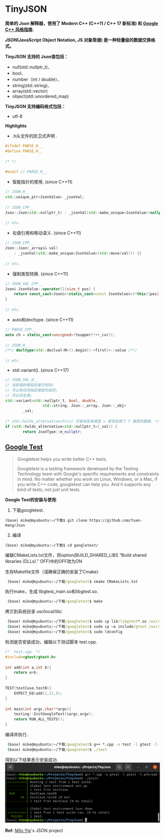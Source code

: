 # TinyJSON
**简单的 *Json* 解释器，使用了 Modern C++ (C++11 / C++ 17 新标准) 和 [Google C++ 风格指南](https://zh-google-styleguide.readthedocs.io/en/latest/google-cpp-styleguide/).** 



***JSON*(JavaScript Object Notation, JS 对象简谱) 是一种轻量级的数据交换格式。**

**TinyJSON 支持的 Json值包括：**

- null(std::nullptr_t)、
- bool、
- number（int / double）、
- string(std::string)、
- array(std::vector) 
- object(std::unordered_map)

**TinyJSON 支持编码格式包括：**

- utf-8



**Highlights**

- .h头文件的防卫式声明 .

```c++
#ifndef PARSE_H__
#define PARSE_H__

/* */

#endif // PARSE_H__
```

- 智能指针的使用. (since C++11)

```c++
// JSON_H__
std::unique_ptr<JsonValue> _jsonVal;

// JSON_CPP__
Json::Json(std::nullptr_t) : _jsonVal(std::make_unique<JsonValue>(nullptr)) {}

// etc.
```

- 右值引用和移动语义. (since C++11)

```c++
// JSON_CPP__
Json::Json(_array&& val)
    : _jsonVal(std::make_unique<JsonValue>(std::move(val))) {}

// etc.
```

- 强制类型转换. (since C++11)

```c++
// JSON_VAL_CPP__
Json& JsonValue::operator[](size_t pos) {
    return const_cast<Json&>(static_cast<const JsonValue&>(*this)[pos]);
}

// etc.
```

- auto和decltype. (since C++11)

```c++
// PARSE_CPP__
auto ch = static_cast<unsigned>(toupper(*++_cur));

// JSON_H__
/**/ decltype(std::declval<M>().begin()->first)>::value /**/
    
// etc.
```

- std::variant(). (since C++17)

```C++
// JSON_VAL_H__
// 当前值的类型总是已知的;
// 可以有任何指定类型的成员;
// 可以派生类;
std::variant<std::nullptr_t, bool, double, 
                 std::string, Json::_array, Json::_obj>
        _val;

/* std::holds_alternative<T>(v) 可查询变体类型 v 是否存放了 T 类型的数据. */
if (std::holds_alternative<std::nullptr_t>(_val)) {
        return JsonType::m_nullptr;
```







## [Google Test](https://github.com/google/googletest/tree/dcc92d0ab6c4ce022162a23566d44f673251eee4)

> Googletest helps you write better C++ tests.
>
> Googletest is a testing framework developed by the Testing Technology team with Google's specific requirements and constraints in mind. No matter whether you work on Linux, Windows, or a Mac, if you write C++ code, googletest can help you. And it supports any kind of tests, not just unit tests.

**Google Test的安装与使用**:

1. 下载googletest.

```CMD
(base) mike@myubuntu:~/下载$ git clone https://github.com/Yuan-Hang/Json
```

2. 编译

```CMD
(base) mike@myubuntu:~/下载$ cd googletest/
```

编辑CMakeLists.txt文件，将option(BUILD_SHARED_LIBS “Build shared libraries (DLLs).” OFF)中的OFF改为ON

生存Makefile文件（请确保正确的安装了Cmake）

```cmd
 (base) mike@myubuntu:~/下载/googletest$ cmake CMakeLists.txt
```

执行make，生成 libgtest_main.so和libgtest.so.

```cmd
 (base) mike@myubuntu:~/下载/googletest$ make
```

拷贝到系统目录 usr/local/lib/.

```cmd
 (base) mike@myubuntu:~/下载/googletest$ sudo cp lib/libgtest*.so /usr/lib
 (base) mike@myubuntu:~/下载/googletest$ sudo cp –a include/gtest /usr/include
 (base) mike@myubuntu:~/下载/googletest$ sudo ldconfig
```

检测是否安装成功，编辑以下测试脚本 test.cpp.

```c++
/*  test.cpp  */
#include<gtest/gtest.h>

int add(int a,int b){
    return a+b;
}

TEST(testCase,test0){
    EXPECT_EQ(add(2,3),5);
}

int main(int argc,char**argv){
    testing::InitGoogleTest(&argc,argv);
    return RUN_ALL_TESTS();
}
```

编译并执行.

```cmd
 (base) mike@myubuntu:~/下载/googletest$ g++ *.cpp -o test -l gtest -l pthread
 (base) mike@myubuntu:~/下载/googletest$ ./test 
```

得到以下结果表示安装成功.
![install_gtest](https://github.com/M3stark/TinyJson/blob/main/source/install_gtest.png)







**Ref:**  [Milo Yip](https://github.com/miloyip/json-tutorial)'s JSON project
